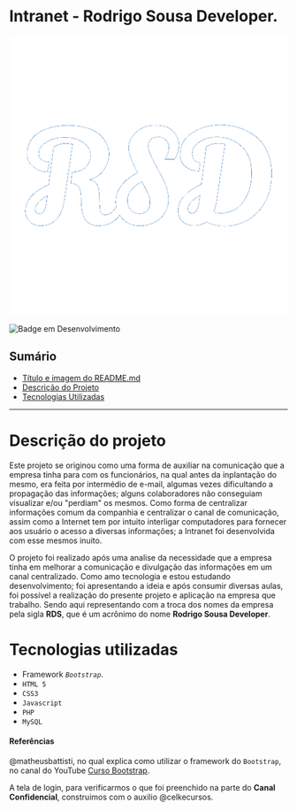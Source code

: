 # Intranet - Rodrigo Sousa Developer.

<p align="center">
  <img src="./arquivosReadme/logo-rsd-sem-fundo.png">
</p>

![Badge em Desenvolvimento](https://img.shields.io/badge/status-desenvolvendo-green)

## Sumário 

* [Título e imagem do README.md](#intranet---rsd)
* [Descrição do Projeto](#descrição-do-projeto)
* [Tecnologias Utilizadas](#tecnologias-utilizadas)

---

# Descrição do projeto

Este projeto se originou como uma forma de auxiliar na comunicação que a empresa tinha para com os funcionários, na qual antes da inplantação do mesmo, era feita por intermédio de e-mail, algumas vezes dificultando a propagação das informações; alguns colaboradores não conseguiam visualizar e/ou "perdiam" os mesmos. Como forma de centralizar informações comum da companhia e centralizar o canal de comunicação, assim como a Internet tem por intuito interligar computadores para fornecer aos usuário o acesso a diversas informações; a Intranet foi desenvolvida com esse mesmos inuito. 

O projeto foi realizado após uma analise da necessidade que a empresa tinha em melhorar a comunicação e divulgação das informações em um canal centralizado. Como amo tecnologia e estou estudando desenvolvimento; foi apresentando a ideia e após consumir diversas aulas, foi possível a realização do presente projeto e aplicação na empresa que trabalho. Sendo aqui representando com a troca dos nomes da empresa pela sigla **RDS**, que é um acrônimo do nome **Rodrigo Sousa Developer**.

# Tecnologias utilizadas

- Framework _`Bootstrap`_.
- `HTML 5`
- `CSS3`
- `Javascript`
- `PHP`
- `MySQL`

#### Referências 
@matheusbattisti, no qual explica como utilizar o framework do `Bootstrap`, no canal do YouTube [Curso Bootstrap](https://www.youtube.com/watch?v=SmQMZ36hJJY&list=PLnDvRpP8Bnexu5wvxogy6N49_S5Xk8Cze).

A tela de login, para verificarmos o que foi preenchido na parte do **Canal Confidencial**, construimos com o auxilio @celkecursos.

